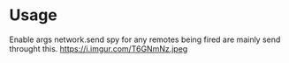 # Usage
Enable args network.send spy for any remotes being fired are mainly send throught this.
https://i.imgur.com/T6GNmNz.jpeg
